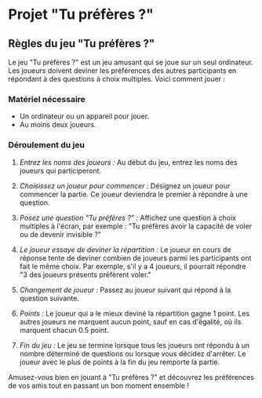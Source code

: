 # Projet "Tu préfères ?"

## Règles du jeu "Tu préfères ?"

Le jeu "Tu préfères ?" est un jeu amusant qui se joue sur un seul ordinateur. Les joueurs doivent deviner les préférences des autres participants en répondant à des questions à choix multiples. Voici comment jouer :

### Matériel nécessaire

- Un ordinateur ou un appareil pour jouer.
- Au moins deux joueurs.

### Déroulement du jeu

1. *Entrez les noms des joueurs :* Au début du jeu, entrez les noms des joueurs qui participeront.

2. *Choisissez un joueur pour commencer :* Désignez un joueur pour commencer la partie. Ce joueur deviendra le premier à répondre à une question.

3. *Posez une question "Tu préfères ?" :* Affichez une question à choix multiples à l'écran, par exemple : "Tu préfères avoir la capacité de voler ou de devenir invisible ?"

4. *Le joueur essaye de deviner la répartition :* Le joueur en cours de réponse tente de deviner combien de joueurs parmi les participants ont fait le même choix. Par exemple, s'il y a 4 joueurs, il pourrait répondre "3 des joueurs présents préfèrent voler."

5. *Changement de joueur :* Passez au joueur suivant qui répond à la question suivante.

6. *Points :* Le joueur qui a le mieux deviné la répartition gagne 1 point. Les autres joueurs ne marquent aucun point, sauf en cas d'égalité, où ils marquent chacun 0.5 point.

7. *Fin du jeu :* Le jeu se termine lorsque tous les joueurs ont répondu à un nombre déterminé de questions ou lorsque vous décidez d'arrêter. Le joueur avec le plus de points à la fin du jeu remporte la partie.

Amusez-vous bien en jouant à "Tu préfères ?" et découvrez les préférences de vos amis tout en passant un bon moment ensemble !

